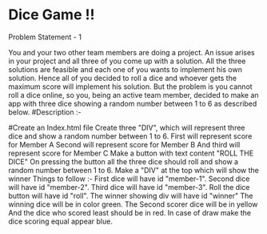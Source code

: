 # Dice Game !!

Problem Statement - 1

You and your two other team members are doing a project. An issue arises in your project and all three of you come up with a solution. 
All the three solutions are feasible and each one of you wants to implement his own solution. Hence all of you decided to roll a dice and whoever gets the maximum score will implement his solution. 
But the problem is you cannot roll a dice online, so you, being an active team member, decided to make an app with three dice showing a random number between 1 to 6 as described below.
#Description :-

#Create an Index.html file
Create three "DIV", which will represent three dice and show a random number between 1 to 6.
First will represent score for Member A
Second will represent score for Member B
And third will represent score for Member C
Make a button with text content "ROLL THE DICE"
On pressing the button all the three dice should roll and show a random number between 1 to 6.
Make a "DIV" at the top which will show the winner
Things to follow :-
First dice will have id "member-1".
Second dice will have id "member-2".
Third dice will have id "member-3".
Roll the dice button will have id "roll".
The winner showing div will have id "winner"
The winning dice will be in color green.
The Second scorer dice will be in yellow
And the dice who scored least should be in red.
In case of draw make the dice scoring equal appear blue.
